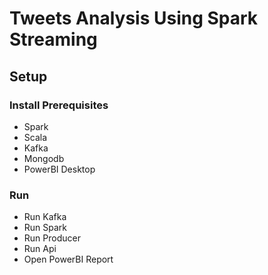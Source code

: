 # Tweets Analysis Using Spark Streaming

## Setup

### Install Prerequisites

- Spark
- Scala
- Kafka
- Mongodb
- PowerBI Desktop

### Run

- Run Kafka
- Run Spark
- Run Producer
- Run Api
- Open PowerBI Report
